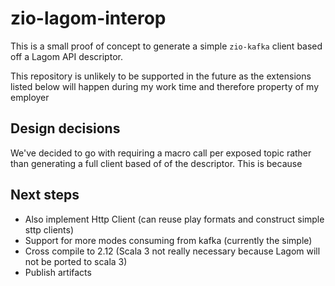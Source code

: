 # zio-lagom-interop

This is a small proof of concept to generate a simple `zio-kafka` client based off a Lagom API descriptor.

This repository is unlikely to be supported in the future as the extensions listed below will happen during my work time and therefore property of my employer

## Design decisions

We've decided to go with requiring a macro call per exposed topic rather than generating a full client based of of the descriptor. This is because

## Next steps

- Also implement Http Client (can reuse play formats and construct simple sttp clients) 
- Support for more modes consuming from kafka (currently the simple)
- Cross compile to 2.12 (Scala 3 not really necessary because Lagom will not be ported to scala 3)
- Publish artifacts